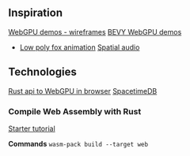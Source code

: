 ## Inspiration
[WebGPU demos - wireframes](https://webgpu.github.io/webgpu-samples/?sample=wireframe)
[BEVY WebGPU demos](https://bevyengine.org/examples-webgpu/)
* [Low poly fox animation](https://bevyengine.org/examples-webgpu/animation/animation-graph/)
[Spatial audio](https://bevyengine.org/examples-webgpu/audio/spatial-audio-2d/)

## Technologies
[Rust api to WebGPU in browser](https://github.com/gfx-rs/wgpu)
[SpacetimeDB](https://spacetimedb.com/)

### Compile Web Assembly with Rust
[Starter tutorial](https://www.youtube.com/watch?v=hcA_GuZHyZM)

**Commands**
`wasm-pack build --target web`
